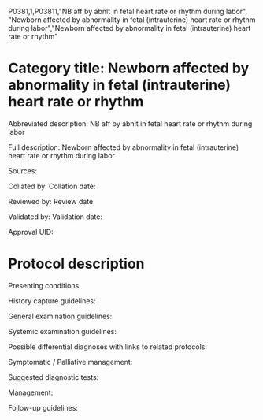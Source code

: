 P0381,1,P03811,"NB aff by abnlt in fetal heart rate or rhythm during labor", "Newborn affected by abnormality in fetal (intrauterine) heart rate or rhythm during labor","Newborn affected by abnormality in fetal (intrauterine) heart rate or rhythm"
# Category title: Newborn affected by abnormality in fetal (intrauterine) heart rate or rhythm

Abbreviated description: NB aff by abnlt in fetal heart rate or rhythm during labor

Full description: Newborn affected by abnormality in fetal (intrauterine) heart rate or rhythm during labor

Sources:

Collated by:
Collation date:

Reviewed by:
Review date:

Validated by:
Validation date:

Approval UID:

# Protocol description

Presenting conditions:

History capture guidelines:

General examination guidelines:

Systemic examination guidelines:

Possible differential diagnoses with links to related protocols:

Symptomatic / Palliative management:

Suggested diagnostic tests:

Management:

Follow-up guidelines:
